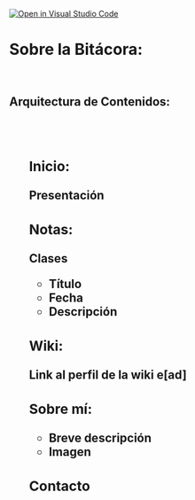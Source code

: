 [![Open in Visual Studio Code](https://classroom.github.com/assets/open-in-vscode-f059dc9a6f8d3a56e377f745f24479a46679e63a5d9fe6f495e02850cd0d8118.svg)](https://classroom.github.com/online_ide?assignment_repo_id=5442855&assignment_repo_type=AssignmentRepo)<br>

<h1><strong>Sobre la Bitácora:</strong></h1> <br>
<h2>Arquitectura de Contenidos:<h2><br>
<ul> 
<h3>Inicio:</h3> Presentación<br>
<h3>Notas:</h3>  Clases<br>
            <ul>
            <li>Título</li>
            <li>Fecha</li>
            <li>Descripción</li>
            </ul>
<h3>Wiki:</h3> Link al perfil de la wiki e[ad]
<h3>Sobre mí:</h3> 
            <ul>
            <li>Breve descripción</li>
            <li>Imagen</li>
            </ul>
<h3>Contacto</h3>
</ul>
